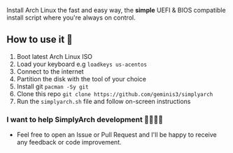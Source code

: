 Install Arch Linux the fast and easy way, the **simple** UEFI & BIOS compatible install script where you're always on control.

## How to use it 📖

1. Boot latest Arch Linux ISO
2. Load your keyboard e.g `loadkeys us-acentos`
3. Connect to the internet
4. Partition the disk with the tool of your choice
5. Install git `pacman -Sy git`
6. Clone this repo `git clone https://github.com/geminis3/simplyarch`
7. Run the `simplyarch.sh` file and follow on-screen instructions

### I want to help SimplyArch development 🙋‍♂️🙋‍♀️

- Feel free to open an Issue or Pull Request and I'll be happy to receive any feedback or code improvement.
